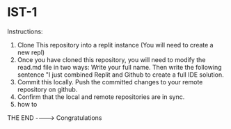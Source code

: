 # IST-1
Instructions:
1. Clone This repository into a replit instance (You will need to create a new repl)
2. Once you have cloned this repository, you will need to modify the read.md file in two ways: Write your full name. Then write the following sentence "I just combined Replit and Github to create a full IDE solution.
3. Commit this locally. Push the committed changes to your remote repository on github.
4. Confirm that the local and remote repositories are in sync.
5. how to 


THE END ----> Congratulations
